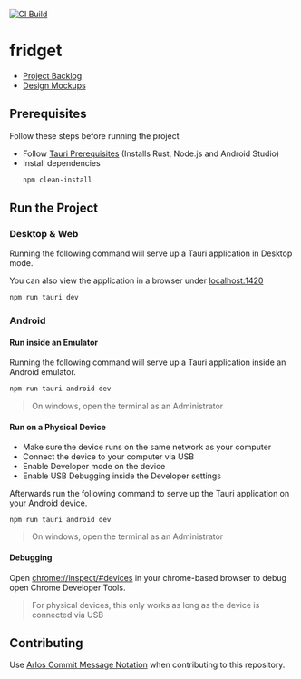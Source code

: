 [![CI Build](https://github.com/RomanL1/fridget/actions/workflows/ci-tauri.yml/badge.svg)](https://github.com/RomanL1/fridget/actions/workflows/ci-tauri.yml)
# fridget
- [Project Backlog](https://github.com/users/RomanL1/projects/2/views/1)
- [Design Mockups](https://www.figma.com/design/PTd7Ux0Pg6AlYBZMUGL41i/Fridget-UI?node-id=3437-870&p=f&t=SlxmbiDBc71RR49D-0)

## Prerequisites

Follow these steps before running the project

- Follow [Tauri Prerequisites](https://v2.tauri.app/start/prerequisites/) (Installs Rust, Node.js and Android Studio)
- Install dependencies
  ```bash
  npm clean-install
  ```

## Run the Project

### Desktop & Web

Running the following command will serve up a Tauri application in Desktop mode.

You can also view the application in a browser under [localhost:1420](http://localhost:1420)

```bash
npm run tauri dev
```

### Android

#### Run inside an Emulator
Running the following command will serve up a Tauri application inside an Android emulator.

```bash
npm run tauri android dev
```

> On windows, open the terminal as an Administrator

#### Run on a Physical Device
- Make sure the device runs on the same network as your computer
- Connect the device to your computer via USB
- Enable Developer mode on the device
- Enable USB Debugging inside the Developer settings

Afterwards run the following command to serve up the Tauri application on your Android device.
```shell
npm run tauri android dev
```
> On windows, open the terminal as an Administrator


#### Debugging
Open [chrome://inspect/#devices](chrome://inspect/#devices) in your chrome-based browser to debug open Chrome Developer Tools.

> For physical devices, this only works as long as the device is connected via USB

## Contributing
Use [Arlos Commit Message Notation](https://github.com/RefactoringCombos/ArlosCommitNotation) when contributing to this repository.
